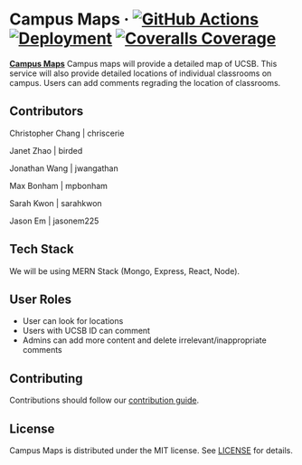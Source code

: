 # Campus Maps &middot; [![GitHub Actions](https://github.com/ucsb-cs148-f21/project-t06-campusmaps/workflows/ci/badge.svg)](https://github.com/ucsb-cs148-f21/project-t06-campusmaps/actions) [![Deployment](https://github.com/ucsb-cs148-f21/project-t06-campusmaps/workflows/cd/badge.svg)](https://campusmaps.herokuapp.com/) [![Coveralls Coverage](https://coveralls.io/repos/github/ucsb-cs148-f21/project-t06-campusmaps/badge.svg?branch=main&kill_cache=1)](https://coveralls.io/github/ucsb-cs148-f21/project-t06-campusmaps?branch=main)

[**Campus Maps**](https://campusmaps.herokuapp.com/) Campus maps will provide a detailed map of UCSB. This service will also provide detailed locations of individual classrooms on campus. Users can add comments regrading the location of classrooms.
## Contributors

Christopher Chang | chriscerie

Janet Zhao | birded

Jonathan Wang | jwangathan

Max Bonham | mpbonham

Sarah Kwon | sarahkwon

Jason Em | jasonem225

## Tech Stack

We will be using MERN Stack (Mongo, Express, React, Node).

## User Roles

- User can look for locations 
- Users with UCSB ID can comment
- Admins can add more content and delete irrelevant/inappropriate comments

## Contributing

Contributions should follow our [contribution guide](./CONTRIBUTING.md).

## License

Campus Maps is distributed under the MIT license. See [LICENSE](./LICENSE) for details.